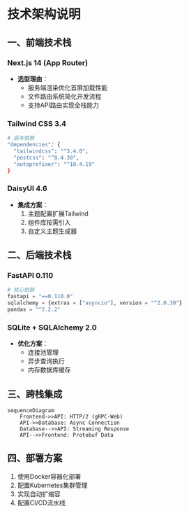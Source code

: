 # 技术架构说明

## 一、前端技术栈
### Next.js 14 (App Router)
- **选型理由**：
  - 服务端渲染优化首屏加载性能
  - 文件路由系统简化开发流程
  - 支持API路由实现全栈能力

### Tailwind CSS 3.4
```bash
# 版本依赖
"dependencies": {
  "tailwindcss": "^3.4.0",
  "postcss": "^8.4.38",
  "autoprefixer": "^10.4.19"
}
```

### DaisyUI 4.6
- **集成方案**：
  1. 主题配置扩展Tailwind
  2. 组件库按需引入
  3. 自定义主题生成器

## 二、后端技术栈
### FastAPI 0.110
```python
# 核心依赖
fastapi = "==0.110.0"
sqlalchemy = {extras = ["asyncio"], version = "^2.0.30"}
pandas = "^2.2.2"
```

### SQLite + SQLAlchemy 2.0
- **优化方案**：
  - 连接池管理
  - 异步查询执行
  - 内存数据库缓存

## 三、跨栈集成
```mermaid
sequenceDiagram
    Frontend->>API: HTTP/2 (gRPC-Web)
    API->>Database: Async Connection
    Database-->>API: Streaming Response
    API-->>Frontend: Protobuf Data
```

## 四、部署方案
1. 使用Docker容器化部署
2. 配置Kubernetes集群管理
3. 实现自动扩缩容
4. 配置CI/CD流水线